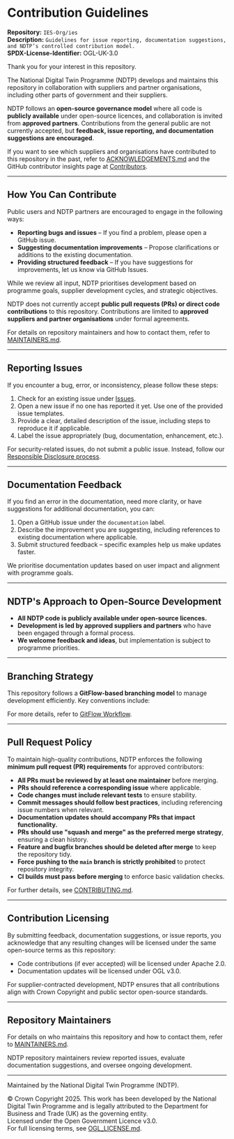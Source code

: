 # Contribution Guidelines  

**Repository:** `IES-Org/ies`  
**Description:** `Guidelines for issue reporting, documentation suggestions, and NDTP’s controlled contribution model.`  
**SPDX-License-Identifier:** OGL-UK-3.0

Thank you for your interest in this repository.  

The National Digital Twin Programme (NDTP) develops and maintains this repository in collaboration with suppliers and partner organisations, including other parts of
 government and their suppliers.  

NDTP follows an **open-source governance model** where all code is **publicly available** under open-source licences, and collaboration is invited from **approved 
partners**. Contributions from the general public are not currently accepted, but **feedback, issue reporting, and documentation suggestions are encouraged**.  

If you want to see which suppliers and organisations have contributed to this repository in the past, refer to [ACKNOWLEDGEMENTS.md](ACKNOWLEDGEMENTS.md) and the GitHub
 contributor insights page at [Contributors](https://github.com/National-Digital-Twin/your-repo/graphs/contributors).  

---

## How You Can Contribute  

Public users and NDTP partners are encouraged to engage in the following ways:  

- **Reporting bugs and issues** – If you find a problem, please open a GitHub issue.  
- **Suggesting documentation improvements** – Propose clarifications or additions to the existing documentation.  
- **Providing structured feedback** – If you have suggestions for improvements, let us know via GitHub Issues.  

While we review all input, NDTP prioritises development based on programme goals, supplier development cycles, and strategic objectives.  

NDTP does not currently accept **public pull requests (PRs) or direct code contributions** to this repository. Contributions are limited to **approved suppliers and 
partner organisations** under formal agreements.  

For details on repository maintainers and how to contact them, refer to [MAINTAINERS.md](MAINTAINERS.md).  

---

## Reporting Issues  

If you encounter a bug, error, or inconsistency, please follow these steps:  

1. Check for an existing issue under [Issues](https://github.com/IES-Org/ies/issues).  
2. Open a new issue if no one has reported it yet. Use one of the provided issue templates.  
3. Provide a clear, detailed description of the issue, including steps to reproduce it if applicable.  
4. Label the issue appropriately (bug, documentation, enhancement, etc.).  

For security-related issues, do not submit a public issue. Instead, follow our [Responsible Disclosure process](SECURITY.md).  

---

## Documentation Feedback  

If you find an error in the documentation, need more clarity, or have suggestions for additional documentation, you can:  

1. Open a GitHub issue under the `documentation` label.  
2. Describe the improvement you are suggesting, including references to existing documentation where applicable.  
3. Submit structured feedback – specific examples help us make updates faster.  

We prioritise documentation updates based on user impact and alignment with programme goals.  

---

## NDTP's Approach to Open-Source Development  

- **All NDTP code is publicly available under open-source licences.**  
- **Development is led by approved suppliers and partners** who have been engaged through a formal process.  
- **We welcome feedback and ideas**, but implementation is subject to programme priorities.  

---

## Branching Strategy  

This repository follows a **GitFlow-based branching model** to manage development efficiently. Key conventions include:  

For more details, refer to [GitFlow Workflow](https://www.atlassian.com/git/tutorials/comparing-workflows/gitflow-workflow).  

---

## Pull Request Policy  

To maintain high-quality contributions, NDTP enforces the following **minimum pull request (PR) requirements** for approved contributors:  

- **All PRs must be reviewed by at least one maintainer** before merging.  
- **PRs should reference a corresponding issue** where applicable.  
- **Code changes must include relevant tests** to ensure stability.  
- **Commit messages should follow best practices**, including referencing issue numbers when relevant.  
- **Documentation updates should accompany PRs that impact functionality.**  
- **PRs should use "squash and merge" as the preferred merge strategy**, ensuring a clean history.  
- **Feature and bugfix branches should be deleted after merge** to keep the repository tidy.  
- **Force pushing to the `main` branch is strictly prohibited** to protect repository integrity.  
- **CI builds must pass before merging** to enforce basic validation checks.  

For further details, see [CONTRIBUTING.md](CONTRIBUTING.md).   

---

## Contribution Licensing  

By submitting feedback, documentation suggestions, or issue reports, you acknowledge that any resulting changes will be licensed under the same open-source terms 
as this repository:  

- Code contributions (if ever accepted) will be licensed under Apache 2.0.  
- Documentation updates will be licensed under OGL v3.0.  

For supplier-contracted development, NDTP ensures that all contributions align with Crown Copyright and public sector open-source standards.  

---

## Repository Maintainers  

For details on who maintains this repository and how to contact them, refer to [MAINTAINERS.md](MAINTAINERS.md).  

NDTP repository maintainers review reported issues, evaluate documentation suggestions, and oversee ongoing development.  

---

Maintained by the National Digital Twin Programme (NDTP).  

© Crown Copyright 2025. This work has been developed by the National Digital Twin Programme and is legally attributed to the Department for Business and Trade (UK) 
as the governing entity.  
Licensed under the Open Government Licence v3.0.  
For full licensing terms, see [OGL_LICENSE.md](OGL_LICENSE.md).
